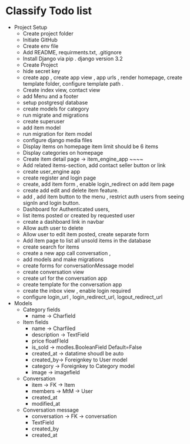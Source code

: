 
# Classify Todo list 

* Project Setup
    * Create project folder 
    * Initiate GitHub 
    * Create env file 
    * Add README, requirments.txt, .gitignore
    * Install Django via pip . django version 3.2
    * Create Project 
    * hide secret key 
    * create app , create app view , app urls , render homepage, create template folder, configure template path .
    * Create index view, contact view 
    * add Menu and a footer 
    * setup postgresql database 
    * create models for category 
    * run migrate and migrations 
    * create superuser  
    * add item model
    * run migration for item model
    * configure django media files
    * Display items on homepage item limit should be 6 items 
    * Display categories on homepage
    * Create item detail page &rarr; item_engine_app ~~~~
    * Add related items-section, add contact seller button or link 
    * create user_engine app 
    * create register and login page
    * create, add item form , enable login_redirect on add item page
    * create add edit and delete item feature. 
    * add , add item button to the menu , restrict auth users from seeing signIn and login button.
    * Dashboard for Authenticated users,
    * list items posted or created by requested user
    * create a dashboard link in navbar
    * Allow auth user to delete 
    * Allow user to edit item posted, create separate form
    * Add item page to list all unsold items in the database 
    * create search for items
    * create a new app call conversation ,
    * add models and make migrations 
    * create forms for conversationMessage model 
    * create conversation view 
    * create url for the conversation app 
    * create template for the conversation app 
    * create the inbox view , enable login required 
    * configure login_url , login_redirect_url, logout_redirect_url
* Models
    * Category fields  
      * name &rarr; Charfield
    * Item fields 
      * name &rarr; Charfiled 
      * description &rarr; TextField
      * price floatFIeld
      * is_sold &rarr; modles.BooleanField Default=False
      * created_at &rarr; datatime shoudl be auto
      * created_by&rarr; Foreignkey to User model
      * category &rarr; Foreignkey to Category model
      * image &rarr; imagefield
    * Conversation 
       * item &rarr; FK &rarr; Item
       * members &rarr; MtM &rarr; User
       * created_at 
       * modified_at 
    * Conversation message 
      * conversation &rarr; FK &rarr; conversation 
      * TextField
      * created_by
      * created_at